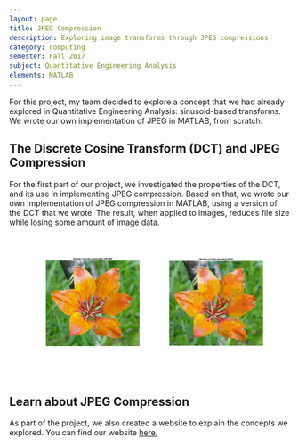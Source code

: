 ```yaml
---
layout: page
title: JPEG Compression
description: Exploring image transforms through JPEG compressions.
category: computing
semester: Fall 2017
subject: Quantitative Engineering Analysis
elements: MATLAB
---
```


For this project, my team decided to explore a concept that we had already explored in Quantitative Engineering Analysis: sinusoid-based transforms. We wrote our own implementation of JPEG in MATLAB, from scratch.

## The Discrete Cosine Transform (DCT) and JPEG Compression

For the first part of our project, we investigated the properties of the DCT, and its use in implementing JPEG compression. Based on that, we wrote our own implementation of JPEG compression in MATLAB, using a version of the DCT that we wrote. The result, when applied to images, reduces file size while losing some amount of image data.

<div class = "row uniform">
  <div class = "12u">
    <span class = "image fit">
      <img src="images/CompressionSizeQuality10.png">
    </span>
  </div>
</div>

## Learn about JPEG Compression

As part of the project, we also created a website to explain the concepts we explored. You can find our website [here.](https://mpbrucker.github.io/fourier_images/)
